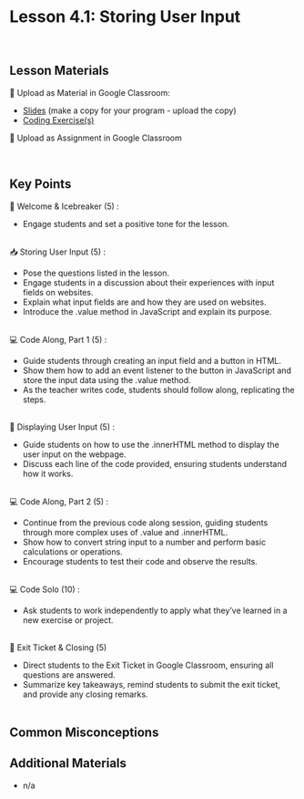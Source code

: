 # Lesson 4.1: Storing User Input

<br>

## Lesson Materials

📖 Upload as Material in Google Classroom:
- [Slides](https://docs.google.com/presentation/d/1CBUPEFRKpHkSgcSjQzAqxVkBa4zMFtJGjJ3_GxpsEOk/edit?usp=sharing) (make a copy for your program - upload the copy)
- [Coding Exercise(s)](https://github.com/Nextech-Catapults/int-u4l1-student-exercises)

📝 Upload as Assignment in Google Classroom

<br>


## Key Points

👋 Welcome & Icebreaker (5) :
- Engage students and set a positive tone for the lesson.<br><br>

📥 Storing User Input (5) :
- Pose the questions listed in the lesson. 
- Engage students in a discussion about their experiences with input fields on websites.
- Explain what input fields are and how they are used on websites.
- Introduce the .value method in JavaScript and explain its purpose.<br><br>

💻 Code Along, Part 1 (5) : 
- Guide students through creating an input field and a button in HTML.
- Show them how to add an event listener to the button in JavaScript and store the input data using the .value method.
- As the teacher writes code, students should follow along, replicating the steps.<br><br>

💬 Displaying User Input (5) : 
- Guide students on how to use the .innerHTML method to display the user input on the webpage.
- Discuss each line of the code provided, ensuring students understand how it works.<br><br>

💻 Code Along, Part 2 (5) :
- Continue from the previous code along session, guiding students through more complex uses of .value and .innerHTML.
- Show how to convert string input to a number and perform basic calculations or operations.
- Encourage students to test their code and observe the results.<br><br>

💻 Code Solo (10) :
- Ask students to work independently to apply what they’ve learned in a new exercise or project.<br><br>

👋 Exit Ticket & Closing (5)
- Direct students to the Exit Ticket in Google Classroom, ensuring all questions are answered.
- Summarize key takeaways, remind students to submit the exit ticket, and provide any closing remarks.<br><br>


## Common Misconceptions



## Additional Materials
- n/a
